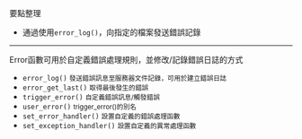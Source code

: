 要點整理
- 通過使用`error_log()`，向指定的檔案發送錯誤記錄

---

Error函數可用於自定義錯誤處理規則，並修改/記錄錯誤日誌的方式
* `error_log()` <small>發送錯誤訊息至服務器文件記錄，可用於建立錯誤日誌</small>
* `error_get_last()` <small>取得最後發生的錯誤</small>
* `trigger_error()` <small>自定義錯誤訊息/觸發錯誤</small>
* `user_error()` <small>trigger_error()的別名</small>
* `set_error_handler()` <small>設置自定義的錯誤處理函數</small>
* `set_exception_handler()` <small>設置自定義的異常處理函數</small>